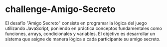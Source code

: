 # challenge-Amigo-Secreto
El desafío "Amigo Secreto" consiste en programar la lógica del juego utilizando JavaScript, poniendo en práctica conceptos fundamentales como funciones, arrays, condicionales y variables. El objetivo es desarrollar un sistema que asigne de manera lógica a cada participante su amigo secreto.
